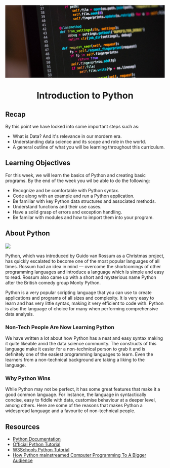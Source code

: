 <img src="assets/python-cover.jpeg" align="center" >

# <div align="center">Introduction to Python</div>

## Recap
By this point we have looked into some important steps such as:
- What is Data? And it's relevance in our mordern era.
- Understanding data science and its scope and role in the world.
- A general outline of what you will be learning throughout this curriculum.

## Learning Objectives
For this week, we will learn the basics of Python and creating basic programs. By the end of the week you wil be able to do the following:
- Recognize and be comfortable with Python syntax.
- Code along with an example and run a Python application.
- Be familiar with key Python data structures and associated methods.
- Understand functions and their use cases.
- Have a solid grasp of errors and exception handling.
- Be familar with modules and how to import them into your program.

## About Python
<img src="https://github.com/bitprj/DigitalHistory/blob/master/Week2-Introduction-to-Python-_-NumPy/assets/python.png?raw=true" align="center" width="100">&nbsp;

Python, which was introduced by Guido van Rossum as a Christmas project, has quickly escalated to become one of the most popular languages of all times. Rossum had an idea in mind — overcome the shortcomings of other programming languages and introduce a language which is simple and easy to read. Rossum also came up with a short and mysterious name Python after the British comedy group Monty Python. 

Python is a very popular scripting language that you can use to create applications and programs of all sizes and complexity. It is very easy to learn and has very little syntax, making it very efficient to code with. Python is also the language of choice for many when performing comprehensive data analysis.

### Non-Tech People Are Now Learning Python
We have written a lot about how Python has a neat and easy syntax making it quite likeable amid the data science community. The constructs of this language make it easier for a non-technical person to grab it and is definitely one of the easiest programming languages to learn. Even the learners from a non-technical background are taking a liking to the language. 


### Why Python Wins
While Python may not be perfect, it has some great features that make it a good common language. For instance, the language in syntactically concise, easy to fiddle with data, customise behaviour at a deeper level, among others. Here are some of the reasons that makes Python a widespread language and a favourite of non-technical people. 


## Resources
- [Python Documentation](https://docs.python.org/3/)
- [Official Python Tutorial](https://docs.python.org/3/tutorial/)
- [W3Schools Python Tutorial](https://www.w3schools.com/python/)
- [How Python mainstreamed Computer Programming To A Bigger Audience](https://analyticsindiamag.com/how-python-mainstreamed-computer-programming-to-a-bigger-audience/#:~:text=Non%2DTech%20People%20Are%20Now%20Learning%20Python&text=The%20constructs%20of%20this%20language,a%20liking%20to%20the%20language.)

